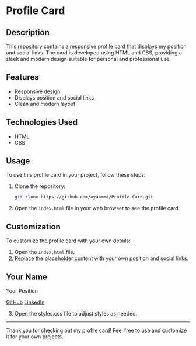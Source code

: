 # Profile Card

## Description
This repository contains a responsive profile card that displays my position and social links. The card is developed using HTML and CSS, providing a sleek and modern design suitable for personal and professional use.

## Features
- Responsive design
- Displays position and social links
- Clean and modern layout

## Technologies Used
- HTML
- CSS

## Usage
To use this profile card in your project, follow these steps:

1. Clone the repository:
    ```bash
    git clone https://github.com/ayaammo/Profile-Card.git
    ```

2. Open the `index.html` file in your web browser to see the profile card.

## Customization
To customize the profile card with your own details:

1. Open the `index.html` file.
2. Replace the placeholder content with your own position and social links.


<!-- Example of HTML structure -->
<div class="profile-card">
    <h2>Your Name</h2>
    <p>Your Position</p>
    <div class="social-links">
        <a href="https://github.com/your-username">GitHub</a>
        <a href="https://linkedin.com/in/your-username">LinkedIn</a>
        <!-- Add other social links as needed -->
    </div>
</div>

3. Open the styles.css file to adjust styles as needed.

*******************************

Thank you for checking out my profile card! Feel free to use and customize it for your own projects.


